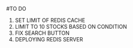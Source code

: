 #TO DO
1. SET LIMIT OF REDIS CACHE
2. LIMIT TO 10 STOCKS BASED ON CONDITION
3. FIX SEARCH BUTTON
4. DEPLOYING REDIS SERVER
